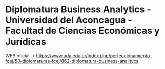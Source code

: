 # Diplomatura Business Analytics - Universidad del Aconcagua - Facultad de Ciencias Económicas y Jurídicas
 
WEB oficial -> https://www.uda.edu.ar/index.php/perfeccionamiento-fcej/58-diplomaturas-fcej/862-diplomatura-business-analitycs
